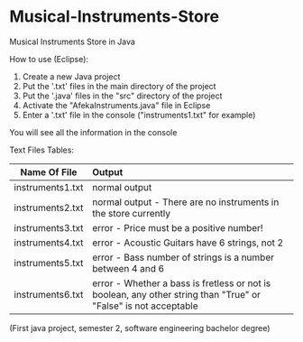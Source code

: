 # Musical-Instruments-Store
Musical Instruments Store in Java

How to use (Eclipse):

1. Create a new Java project
2. Put the '.txt'  files in the main directory of the project
3. Put the '.java' files in the "src" directory of the project
4. Activate the "AfekaInstruments.java" file in Eclipse
5. Enter a '.txt' file in the console ("instruments1.txt" for example)

You will see all the information in the console

Text Files Tables:

| Name Of File     | Output        |
|:----------------:|:--------------|
| instruments1.txt | normal output |
| instruments2.txt | normal output - There are no instruments in the store currently |
| instruments3.txt | error - Price must be a positive number! |
| instruments4.txt | error - Acoustic Guitars have 6 strings, not 2 |
| instruments5.txt | error - Bass number of strings is a number between 4 and 6 |
| instruments6.txt | error - Whether a bass is fretless or not is boolean, any other string than "True" or "False" is not acceptable |

(First java project, semester 2, software engineering bachelor degree)
